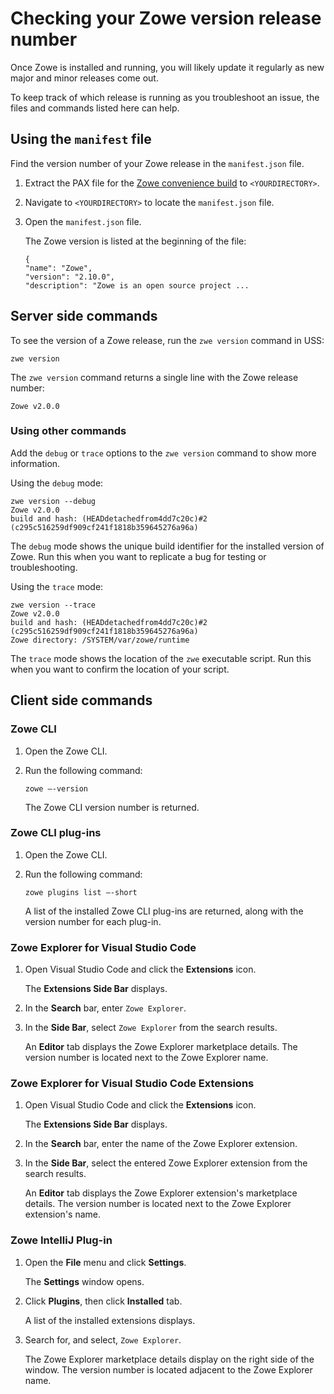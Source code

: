 # Checking your Zowe version release number

Once Zowe is installed and running, you will likely update it regularly as new major and minor releases come out.

To keep track of which release is running as you troubleshoot an issue, the files and commands listed here can help.

## Using the `manifest` file

Find the version number of your Zowe release in the `manifest.json` file.

1. Extract the PAX file for the [Zowe convenience build](../user-guide/install-zowe-zos-convenience-build.md) to `<YOURDIRECTORY>`.
2. Navigate to `<YOURDIRECTORY>` to locate the `manifest.json` file.
3. Open the `manifest.json` file.

    The Zowe version is listed at the beginning of the file:

    ```
    {
    "name": "Zowe",
    "version": "2.10.0",
    "description": "Zowe is an open source project ...
    ```

## Server side commands

To see the version of a Zowe release, run the `zwe version` command in USS:

```shell
zwe version
```

The `zwe version` command returns a single line with the Zowe release number:
```
Zowe v2.0.0
```
### Using other commands

Add the `debug` or `trace` options to the `zwe version` command to show more information.

Using the `debug` mode:

```
zwe version --debug
Zowe v2.0.0
build and hash: (HEADdetachedfrom4dd7c20c)#2 (c295c516259df909cf241f1818b359645276a96a)
```
The `debug` mode shows the unique build identifier for the installed version of Zowe. Run this when you want to replicate a bug for testing or troubleshooting.

Using the `trace` mode:
```
zwe version --trace
Zowe v2.0.0
build and hash: (HEADdetachedfrom4dd7c20c)#2 (c295c516259df909cf241f1818b359645276a96a)
Zowe directory: /SYSTEM/var/zowe/runtime
```
The `trace` mode  shows the location of the `zwe` executable script. Run this when you want to confirm the location of your script.

## Client side commands

### Zowe CLI

1. Open the Zowe CLI.

2. Run the following command:

    ```
    zowe –-version
    ```

    The Zowe CLI version number is returned.

### Zowe CLI plug-ins

1. Open the Zowe CLI.

2. Run the following command:
    ```
    zowe plugins list –-short
    ```

    A list of the installed Zowe CLI plug-ins are returned, along with the version number for each plug-in.

### Zowe Explorer for Visual Studio Code

1. Open Visual Studio Code and click the **Extensions** icon.

    The **Extensions Side Bar** displays.
2. In the **Search** bar, enter `Zowe Explorer`.
3. In the **Side Bar**, select `Zowe Explorer` from the search results.

    An **Editor** tab displays the Zowe Explorer marketplace details. The version number is located next to the Zowe Explorer name.

### Zowe Explorer for Visual Studio Code Extensions

1. Open Visual Studio Code and click the **Extensions** icon.

    The **Extensions Side Bar** displays.
2. In the **Search** bar, enter the name of the Zowe Explorer extension.
3. In the **Side Bar**, select the entered Zowe Explorer extension from the search results.

    An **Editor** tab displays the Zowe Explorer extension's marketplace details. The version number is located next to the Zowe Explorer extension's name.

### Zowe IntelliJ Plug-in

1. Open the **File** menu and click **Settings**.

    The **Settings** window opens.
2. Click **Plugins**, then click **Installed** tab.
    
    A list of the installed extensions displays.
3. Search for, and select, `Zowe Explorer`.
    
    The Zowe Explorer marketplace details display on the right side of the window. The version number is located adjacent to the Zowe Explorer name.
